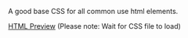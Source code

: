  A good base CSS for all common use html elements.

[HTML Preview](https://htmlpreview.github.io/?https://github.com/adamschricker/CSS-base/blob/main/examples.html)
(Please note: Wait for CSS file to load)
